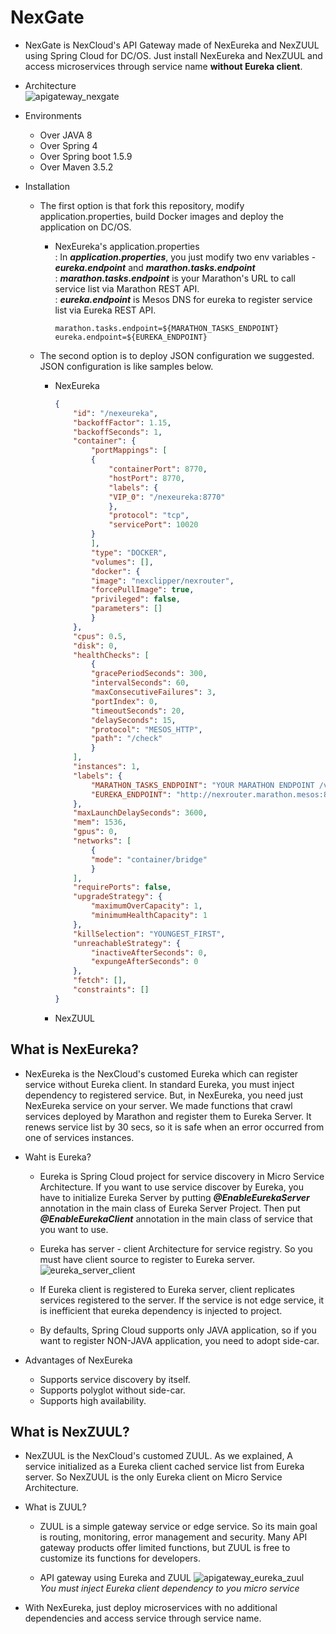 # NexGate
* NexGate is NexCloud's API Gateway made of NexEureka and NexZUUL using Spring Cloud for DC/OS. Just install NexEureka and NexZUUL and access microservices through service name **without Eureka client**.

* Architecture  
    ![apigateway_nexgate](https://steemitimages.com/600x0//https://raw.githubusercontent.com/TheNexCloud/NexGate/dev-mg.kim/images/customed_eureka_zuul.PNG?raw=true)

* Environments
    * Over JAVA 8
    * Over Spring 4
    * Over Spring boot 1.5.9
    * Over Maven 3.5.2

* Installation
    * The first option is that fork this repository, modify application.properties, build Docker images and deploy the application on DC/OS.
        * NexEureka's application.properties  
        : In ***application.properties***, you just modify two env variables - ***eureka.endpoint*** and ***marathon.tasks.endpoint***  
        : ***marathon.tasks.endpoint*** is your Marathon's URL to call service list via Marathon REST API.  
        : ***eureka.endpoint*** is Mesos DNS for eureka to register service list via Eureka REST API.
            ```properties
            marathon.tasks.endpoint=${MARATHON_TASKS_ENDPOINT}
            eureka.endpoint=${EUREKA_ENDPOINT}
            ```
            
    * The second option is to deploy JSON configuration we suggested. JSON configuration is like samples below.
        * NexEureka
            ```json
            {
                "id": "/nexeureka",
                "backoffFactor": 1.15,
                "backoffSeconds": 1,
                "container": {
                    "portMappings": [
                    {
                        "containerPort": 8770,
                        "hostPort": 8770,
                        "labels": {
                        "VIP_0": "/nexeureka:8770"
                        },
                        "protocol": "tcp",
                        "servicePort": 10020
                    }
                    ],
                    "type": "DOCKER",
                    "volumes": [],
                    "docker": {
                    "image": "nexclipper/nexrouter",
                    "forcePullImage": true,
                    "privileged": false,
                    "parameters": []
                    }
                },
                "cpus": 0.5,
                "disk": 0,
                "healthChecks": [
                    {
                    "gracePeriodSeconds": 300,
                    "intervalSeconds": 60,
                    "maxConsecutiveFailures": 3,
                    "portIndex": 0,
                    "timeoutSeconds": 20,
                    "delaySeconds": 15,
                    "protocol": "MESOS_HTTP",
                    "path": "/check"
                    }
                ],
                "instances": 1,
                "labels": {
                    "MARATHON_TASKS_ENDPOINT": "YOUR MARATHON ENDPOINT /v2/tasks",
                    "EUREKA_ENDPOINT": "http://nexrouter.marathon.mesos:8770/eureka/apps/"
                },
                "maxLaunchDelaySeconds": 3600,
                "mem": 1536,
                "gpus": 0,
                "networks": [
                    {
                    "mode": "container/bridge"
                    }
                ],
                "requirePorts": false,
                "upgradeStrategy": {
                    "maximumOverCapacity": 1,
                    "minimumHealthCapacity": 1
                },
                "killSelection": "YOUNGEST_FIRST",
                "unreachableStrategy": {
                    "inactiveAfterSeconds": 0,
                    "expungeAfterSeconds": 0
                },
                "fetch": [],
                "constraints": []
            }
            ```

        * NexZUUL


## What is NexEureka?
* NexEureka is the NexCloud's customed Eureka which can register service without Eureka client. In standard Eureka, you must inject dependency to registered service. But, in NexEureka, you need just NexEureka service on your server. We made functions that crawl services deployed by Marathon and register them to Eureka Server. It renews service list by 30 secs, so it is safe when an error occurred from one of services instances.

* Waht is Eureka?
    * Eureka is Spring Cloud project for service discovery in Micro Service Architecture. If you want to use service discover by Eureka, you have to initialize Eureka Server by putting ***@EnableEurekaServer*** annotation in the main class of Eureka Server Project. Then put ***@EnableEurekaClient*** annotation in the main class of service that you want to use.

    * Eureka has server - client Architecture for service registry. So you must have client source to register to Eureka server.  
        ![eureka_server_client](https://steemitimages.com/600x0//https://github.com/TheNexCloud/NexGate/blob/dev-mg.kim/images/standard_eureka.png?raw=true)

    * If Eureka client is registered to Eureka server, client replicates services registered to the server. If the service is not edge service, it is inefficient that eureka dependency is injected to project.

    * By defaults, Spring Cloud supports only JAVA application, so if you want to register NON-JAVA application, you need to adopt side-car.

* Advantages of NexEureka
    * Supports service discovery by itself.
    * Supports polyglot without side-car.
    * Supports high availability.


## What is NexZUUL?
* NexZUUL is the NexCloud's customed ZUUL. As we explained, A service initialized as a Eureka client cached service list from Eureka server. So NexZUUL is the only Eureka client on Micro Service Architecture.

* What is ZUUL?
    * ZUUL is a simple gateway service or edge service. So its main goal is routing, monitoring, error management and security. Many API gateway products offer limited functions, but ZUUL is free to customize its functions for developers.

    * API gateway using Eureka and ZUUL
        ![apigateway_eureka_zuul](https://steemitimages.com/600x0//https://github.com/TheNexCloud/NexGate/blob/dev-mg.kim/images/standard_eureka_zuul.PNG?raw=true)  
        *You must inject Eureka client dependency to you micro service*

* With NexEureka, just deploy microservices with no additional dependencies and access service through service name.